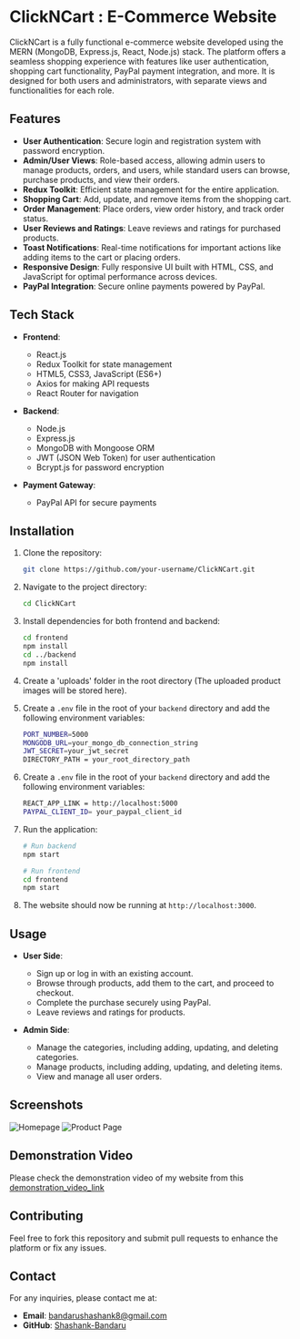 # ClickNCart : E-Commerce Website

ClickNCart is a fully functional e-commerce website developed using the MERN (MongoDB, Express.js, React, Node.js) stack. The platform offers a seamless shopping experience with features like user authentication, shopping cart functionality, PayPal payment integration, and more. It is designed for both users and administrators, with separate views and functionalities for each role.

## Features

- **User Authentication**: Secure login and registration system with password encryption.
- **Admin/User Views**: Role-based access, allowing admin users to manage products, orders, and users, while standard users can browse, purchase products, and view their orders.
- **Redux Toolkit**: Efficient state management for the entire application.
- **Shopping Cart**: Add, update, and remove items from the shopping cart.
- **Order Management**: Place orders, view order history, and track order status.
- **User Reviews and Ratings**: Leave reviews and ratings for purchased products.
- **Toast Notifications**: Real-time notifications for important actions like adding items to the cart or placing orders.
- **Responsive Design**: Fully responsive UI built with HTML, CSS, and JavaScript for optimal performance across devices.
- **PayPal Integration**: Secure online payments powered by PayPal.
  
## Tech Stack

- **Frontend**: 
  - React.js
  - Redux Toolkit for state management
  - HTML5, CSS3, JavaScript (ES6+)
  - Axios for making API requests
  - React Router for navigation
  
- **Backend**: 
  - Node.js
  - Express.js
  - MongoDB with Mongoose ORM
  - JWT (JSON Web Token) for user authentication
  - Bcrypt.js for password encryption
  
- **Payment Gateway**: 
  - PayPal API for secure payments

## Installation

1. Clone the repository:
    ```bash
    git clone https://github.com/your-username/ClickNCart.git
    ```
   
2. Navigate to the project directory:
    ```bash
    cd ClickNCart
    ```

3. Install dependencies for both frontend and backend:
    ```bash
    cd frontend
    npm install
    cd ../backend
    npm install
    ```
4. Create a 'uploads'  folder in the root directory (The uploaded product images will be stored here).

5. Create a `.env` file in the root of your `backend` directory and add the following environment variables:
    ```bash
    PORT_NUMBER=5000
    MONGODB_URL=your_mongo_db_connection_string
    JWT_SECRET=your_jwt_secret
    DIRECTORY_PATH = your_root_directory_path
    ```
6. Create a `.env` file in the root of your `backend` directory and add the following environment variables:
    ```bash
    REACT_APP_LINK = http://localhost:5000
    PAYPAL_CLIENT_ID= your_paypal_client_id 
    ```    

7. Run the application:
    ```bash
    # Run backend
    npm start

    # Run frontend
    cd frontend
    npm start
    ```

8. The website should now be running at `http://localhost:3000`.

## Usage

- **User Side**:
  - Sign up or log in with an existing account.
  - Browse through products, add them to the cart, and proceed to checkout.
  - Complete the purchase securely using PayPal.
  - Leave reviews and ratings for products.

- **Admin Side**:
  - Manage the categories, including adding, updating, and deleting categories.
  - Manage products, including adding, updating, and deleting items.
  - View and manage all user orders.
  

## Screenshots

![Homepage](https://i.postimg.cc/15mnrJRx/Screenshot-2024-09-02-122102.png)
![Product Page](https://i.postimg.cc/y8WDwxSv/Screenshot-2024-09-02-122146.png)

## Demonstration Video

Please check the demonstration video of my website from this [demonstration_video_link](https://drive.google.com/file/d/1xBzw4QbIickVfmWQ2cPUeQXJiegximM-/view?usp=sharing)

## Contributing

Feel free to fork this repository and submit pull requests to enhance the platform or fix any issues.

## Contact

For any inquiries, please contact me at:
- **Email**: bandarushashank8@gmail.com
- **GitHub**: [Shashank-Bandaru](https://github.com/Shashank-Bandaru)
